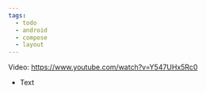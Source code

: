 ```yaml
---
tags:
  - todo
  - android
  - compose
  - layout
---
```

Video: https://www.youtube.com/watch?v=Y547UHx5Rc0
- Text
